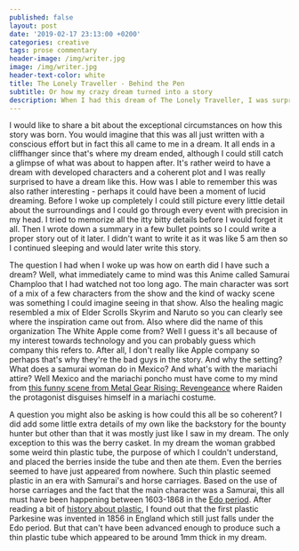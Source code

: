 ```yaml
---
published: false
layout: post
date: '2019-02-17 23:13:00 +0200'
categories: creative
tags: prose commentary
header-image: /img/writer.jpg
image: /img/writer.jpg
header-text-color: white
title: The Lonely Traveller - Behind the Pen
subtitle: Or how my crazy dream turned into a story
description: When I had this dream of The Lonely Traveller, I was surprised how cohesive and interesting the plot was. I was wondering how did my subconsciousness produce such a great story. So I set out to investigate how did this may have been formed in my head. 
---
```


I would like to share a bit about the exceptional circumstances on how this story was born. You would imagine that this was all just written with a conscious effort but in fact this all came to me in a dream. It all ends in a cliffhanger since that's where my dream ended, although I could still catch a glimpse of what was about to happen after. It's rather weird to have a dream with developed characters and a coherent plot and I was really surprised to have a dream like this. How was I able to remember this was also rather interesting - perhaps it could have been a moment of lucid dreaming. Before I woke up completely I could still picture every little detail about the surroundings and I could go through every event with precision in my head. I tried to memorize all the itty bitty details before I would forget it all. Then I wrote down a summary in a few bullet points so I could write a proper story out of it later. I didn't want to write it as it was like 5 am then so I continued sleeping and would later write this story.

The question I had when I woke up was how on earth did I have such a dream? Well, what immediately came to mind was this Anime called Samurai Champloo that I had watched not too long ago. The main character was sort of a mix of a few characters from the show and the kind of wacky scene was something I could imagine seeing in that show. Also the healing magic resembled a mix of Elder Scrolls Skyrim and Naruto so you can clearly see where the inspiration came out from. Also where did the name of this organization The White Apple come from? Well I guess it's all because of my interest towards technology and you can probably guess which company this refers to. After all, I don't really like Apple company so perhaps that's why they're the bad guys in the story. And why the setting? What does a samurai woman do in Mexico? And what's with the mariachi attire? Well Mexico and the mariachi poncho must have come to my mind from [this funny scene from Metal Gear Rising: Revengeance](https://www.youtube.com/watch?v=rhCPG0qqRW8) where Raiden the protagonist disguises himself in a mariachi costume.

A question you might also be asking is how could this all be so coherent? I did add some little extra details of my own like the backstory for the bounty hunter but other than that it was mostly just like I saw in my dream. The only exception to this was the berry casket. In my dream the woman grabbed some weird thin plastic tube, the purpose of which I couldn't understand, and placed the berries inside the tube and then ate them. Even the berries seemed to have just appeared from nowhere. Such thin plastic seemed plastic in an era with Samurai's and horse carriages. Based on the use of horse carriages and the fact that the main character was a Samurai, this all must have been happening between 1603-1868 in the [Edo period](https://en.wikipedia.org/wiki/Edo_period). After reading a bit of [history about plastic](https://en.wikipedia.org/wiki/Plastic#History), I found out that the first plastic Parkesine was invented in 1856 in England which still just falls under the Edo period. But that can't have been advanced enough to produce such a thin plastic tube which appeared to be around 1mm thick in my dream.